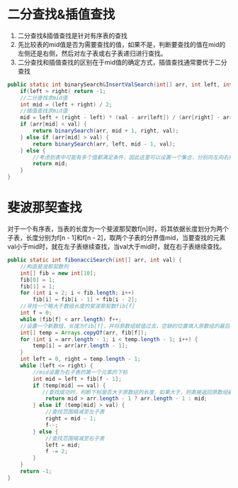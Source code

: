 # 二分查找&插值查找

1. 二分查找&插值查找是针对有序表的查找
2. 先比较表的mid值是否为需要查找的值，如果不是，判断要查找的值在mid的左侧还是右侧，然后对左子表或右子表递归进行查找。
3. 二分查找和插值查找的区别在于mid值的确定方式，插值查找通常要优于二分查找

```java
public static int binarySearch&InsertValSearch(int[] arr, int left, int right, int val) {
    if(left > right) return -1;
    //二分查找求mid值
    int mid = (left + right) / 2;
    //插值查找求mid值
    mid = left + (right - left) * (val - arr[left]) / (arr[right] - arr[left]);
    if (arr[mid] < val) {
        return binarySearch(arr, mid + 1, right, val);
    } else if (arr[mid] > val) {
        return binarySearch(arr, left, mid - 1, val);
    } else {
        //考虑到表中可能有多个值都满足条件，因此这里可以设置一个集合，分别向左向右探测，将满足条件的         //下标加入集合中，最后返回集合即可
        return mid;
    }
}
```







# 斐波那契查找

对于一个有序表，当表的长度为一个斐波那契数f[n]时，将其依据长度划分为两个子表，长度分别为f[n - 1]和f[n - 2]，取两个子表的分界值mid，当要查找的元素val小于mid时，就在左子表继续查找，当val大于mid时，就在右子表继续查找。

```java
public static int fibonacciSearch(int[] arr, int val) {
    //构造斐波那契数列
    int[] fib = new int[10];
    fib[0] = 1;
    fib[1] = 1;
    for (int i = 2; i < fib.length; i++)
        fib[i] = fib[i - 1] + fib[i - 2];
    //寻找一个略大于数组长度的斐波那契数fib[f]
    int f = 0;
    while (fib[f] < arr.length) f++;
    //设置一个新数组，长度为fib[f]，并将原数组赋值过去，空缺的位置填入原数组的最后一个元素值
    int[] temp = Arrays.copyOf(arr, fib[f]);
    for (int i = arr.length - 1; i < temp.length - 1; i++) {
        temp[i] = arr[arr.length - 1];
    }
    int left = 0, right = temp.length - 1;
    while (left <= right) {
        //mid设置为右子表的第一个元素的下标
        int mid = left + fib[f - 1];
        if (temp[mid] == val) {
           //查找成功时，判断下标是否大于原数组的长度，如果大于，则直接返回原数组最后一个元素下标
            return mid > arr.length - 1 ? arr.length - 1 : mid;
        } else if (temp[mid] > val) {
            //查找范围缩减至左子表
            right = mid - 1;
            f--;
        } else {
            //查找范围缩减至右子表
            left = mid;
            f -= 2;
        }
    }
    return -1;
}
```



